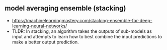 ## model averaging ensemble (stacking)
* https://machinelearningmastery.com/stacking-ensemble-for-deep-learning-neural-networks/
* TLDR: In stacking, an algorithm takes the outputs of sub-models as input and attempts to learn how to best combine the input predictions to make a better output prediction.